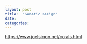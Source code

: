 ```yaml
---
layout: post
title:  "Genetic Design"
date:   
categories:
---
```


https://www.joelsimon.net/corals.html
